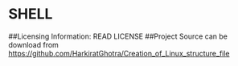 SHELL
=========

##Licensing Information: READ LICENSE
##Project Source can be download from https://github.com/HarkiratGhotra/Creation_of_Linux_structure_file
